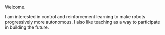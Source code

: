 Welcome.

I am interested in control and reinforcement learning to make robots progressively more autonomous.
I also like teaching as a way to participate in building the future.

